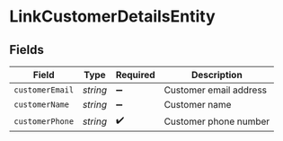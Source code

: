 # LinkCustomerDetailsEntity


## Fields

| Field                  | Type                   | Required               | Description            |
| ---------------------- | ---------------------- | ---------------------- | ---------------------- |
| `customerEmail`        | *string*               | :heavy_minus_sign:     | Customer email address |
| `customerName`         | *string*               | :heavy_minus_sign:     | Customer name          |
| `customerPhone`        | *string*               | :heavy_check_mark:     | Customer phone number  |